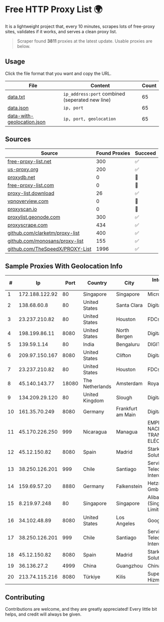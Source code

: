 
# Free HTTP Proxy List 🌍

It is a lightweight project that, every 10 minutes, scrapes lots of free-proxy sites, validates if it works, and serves a clean proxy list.


> Scraper found **3811** proxies at the latest update. Usable proxies are below.

## Usage

Click the file format that you want and copy the URL.


|File|Content|Count|
|----|-------|-----|
|[data.txt](https://raw.githubusercontent.com/themiralay/Proxy-List-World/master/data.txt)|`ip_address:port` combined (seperated new line)|65|
|[data.json](https://raw.githubusercontent.com/themiralay/Proxy-List-World/master/data.json)|`ip, port`|65|
|[data-with-geolocation.json](https://raw.githubusercontent.com/themiralay/Proxy-List-World/master/data-with-geolocation.json)|`ip, port, geolocation`|65|

## Sources

|Source|Found Proxies|Succeed|
|------|-------------|-------|
|[free-proxy-list.net](https://free-proxy-list.net)|300|✅|
|[us-proxy.org](https://www.us-proxy.org)|200|✅|
|[proxydb.net](http://proxydb.net)|0|🚫|
|[free-proxy-list.com](https://free-proxy-list.com/?page=&port=&type%5B%5D=http&type%5B%5D=https&up_time=0&search=Search)|0|🚫|
|[proxy-list.download](https://www.proxy-list.download/HTTP)|26|✅|
|[vpnoverview.com](https://vpnoverview.com/privacy/anonymous-browsing/free-proxy-servers)|0|🚫|
|[proxyscan.io](https://www.proxyscan.io)|0|🚫|
|[proxylist.geonode.com](https://proxylist.geonode.com/api/proxy-list?limit=300&page=1&sort_by=lastChecked&sort_type=desc&protocols=http,https)|300|✅|
|[proxyscrape.com](https://api.proxyscrape.com/v2/?request=displayproxies&protocol=http&timeout=10000&country=all&ssl=all&anonymity=all)|434|✅|
|[github.com/clarketm/proxy-list](https://raw.githubusercontent.com/clarketm/proxy-list/master/proxy-list-raw.txt)|400|✅|
|[github.com/monosans/proxy-list](https://raw.githubusercontent.com/monosans/proxy-list/main/proxies/http.txt)|155|✅|
|[github.com/TheSpeedX/PROXY-List](https://raw.githubusercontent.com/TheSpeedX/PROXY-List/master/http.txt)|1996|✅|


## Sample Proxies With Geolocation Info

|#|Ip|Port|Country|City|Internet Service Provider|
|-|--|----|-------|----|-------------------------|
|1|172.188.122.92|80|Singapore|Singapore|Microsoft|
|2|138.68.60.8|80|United States|Santa Clara|DigitalOcean, LLC|
|3|23.237.210.82|80|United States|Houston|FDCservers.net|
|4|198.199.86.11|8080|United States|North Bergen|DigitalOcean, LLC|
|5|139.59.1.14|80|India|Bengaluru|DIGITALOCEAN|
|6|209.97.150.167|8080|United States|Clifton|DigitalOcean, LLC|
|7|23.237.210.82|80|United States|Houston|FDCservers.net|
|8|45.140.143.77|18080|The Netherlands|Amsterdam|RoyaleHosting BV|
|9|134.209.29.120|80|United Kingdom|Slough|DigitalOcean, LLC|
|10|161.35.70.249|8080|Germany|Frankfurt am Main|DigitalOcean, LLC|
|11|45.170.226.250|999|Nicaragua|Managua|EMPRESA NACIONAL DE TRANSMISIÓN ELÉCTRICA|
|12|45.12.150.82|8080|Spain|Madrid|Stark Industries Solutions LTD|
|13|38.250.126.201|999|Chile|Santiago|Servicios De Telecomunicaciones Intercable Ltda.|
|14|159.69.57.20|8880|Germany|Falkenstein|Hetzner Online GmbH|
|15|8.219.97.248|80|Singapore|Singapore|Alibaba Cloud (Singapore) Private Limited|
|16|34.102.48.89|8080|United States|Los Angeles|Google LLC|
|17|38.250.126.201|999|Chile|Santiago|Servicios De Telecomunicaciones Intercable Ltda.|
|18|45.12.150.82|8080|Spain|Madrid|Stark Industries Solutions LTD|
|19|36.136.27.2|4999|China|Guangzhou|China Mobile|
|20|213.74.115.216|8080|Türkiye|Kilis|Superonline Iletisim Hizmetleri A.S.|



## Contributing

Contributions are welcome, and they are greatly appreciated! Every
little bit helps, and credit will always be given.

